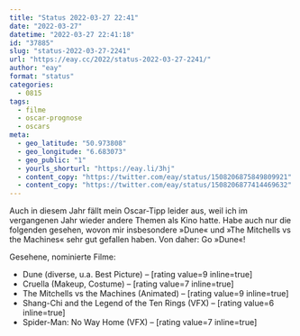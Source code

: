 ```yaml
---
title: "Status 2022-03-27 22:41"
date: "2022-03-27"
datetime: "2022-03-27 22:41:18"
id: "37885"
slug: "status-2022-03-27-2241"
url: "https://eay.cc/2022/status-2022-03-27-2241/"
author: "eay"
format: "status"
categories:
  - 0815
tags:
  - filme
  - oscar-prognose
  - oscars
meta:
  - geo_latitude: "50.973808"
  - geo_longitude: "6.683073"
  - geo_public: "1"
  - yourls_shorturl: "https://eay.li/3hj"
  - content_copy: "https://twitter.com/eay/status/1508206875849809921"
  - content_copy: "https://twitter.com/eay/status/1508206877414469632"
---
```


Auch in diesem Jahr fällt mein Oscar-Tipp leider aus, weil ich im vergangenen Jahr wieder andere Themen als Kino hatte. Habe auch nur die folgenden gesehen, wovon mir insbesondere »Dune« und »The Mitchells vs the Machines« sehr gut gefallen haben. Von daher: Go »Dune«!

Gesehene, nominierte Filme:

- Dune (diverse, u.a. Best Picture) – \[rating value=9 inline=true\]
- Cruella (Makeup, Costume) – \[rating value=7 inline=true\]
- The Mitchells vs the Machines (Animated) – \[rating value=9 inline=true\]
- Shang-Chi and the Legend of the Ten Rings (VFX) – \[rating value=6 inline=true\]
- Spider-Man: No Way Home (VFX) – \[rating value=7 inline=true\]
